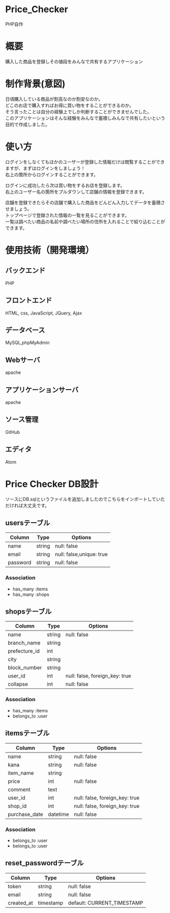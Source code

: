 # Price_Checker
PHP自作

# 概要
購入した商品を登録しその値段をみんなで共有するアプリケーション


# 制作背景(意図)
日頃購入している商品が割高なのか割安なのか。  
どこのお店で購入すればお得に買い物をすることができるのか。  
そう言ったことは自分の経験上でしか判断することができませんでした。  
このアプリケーションはそんな経験をみんなで蓄積しみんなで共有したいという目的で作成しました。  

# 使い方
ログインをしなくてもほかのユーザーが登録した情報だけは閲覧することができますが、まずはログインをしましょう！  
右上の箇所からログインすることができます。  

ログインに成功したら次は買い物をするお店を登録します。  
右上のユーザー名の箇所をプルダウンして店舗の情報を登録できます。  

店舗を登録できたらその店舗で購入した商品をどんどん入力してデータを蓄積させましょう。  
トップページで登録された情報の一覧を見ることができます。  
一覧は調べたい商品の名前や調べたい場所の住所を入れることで絞り込むことができます。  


# 使用技術（開発環境）
## バックエンド
PHP

## フロントエンド
HTML, css, JavaScript, JQuery, Ajax

## データベース
MySQL,phpMyAdmin

## Webサーバ
apache

## アプリケーションサーバ
apache

## ソース管理
GitHub

## エディタ
Atom




# Price Checker DB設計

ソースにDB.sqlというファイルを追加しましたのでこちらをインポートしていただければ大丈夫です。



## usersテーブル
|Column     |Type  |Options                 |
|-----------|------|------------------------|
|name       |string|null: false             |
|email      |string|null: false,unique: true|
|password   |string|null: false             |

### Association
- has_many :items
- has_many :shops

## shopsテーブル
|Column           |Type  |Options                       |
|-----------------|------|------------------------------|
|name             |string|null: false                   |
|branch_name      |string|                              |
|prefecture_id    |int   |                              |
|city             |string|                              |
|block_number     |string|                              |
|user_id          |int   |null: false, foreign_key: true|
|collapse         |int   |null: false                   |

### Association
- has_many :items
- belongs_to :user

## itemsテーブル
|Column          |Type    |Options                       |
|----------------|--------|------------------------------|
|name            |string  |null: false                   |
|kana            |string  |null: false                   |
|item_name       |string  |                              |
|price           |int     |null: false                   |
|comment         |text    |                              |
|user_id         |int     |null: false, foreign_key: true|
|shop_id         |int     |null: false, foreign_key: true|
|purchase_date   |datetime|null: false                   |

### Association
- belongs_to :user
- belongs_to :user


## reset_passwordテーブル
|Column     |Type     |Options                   |
|-----------|---------|--------------------------|
|token      |string   |null: false               |
|email      |string   |null: false               |
|created_at |timestamp|default: CURRENT_TIMESTAMP|



